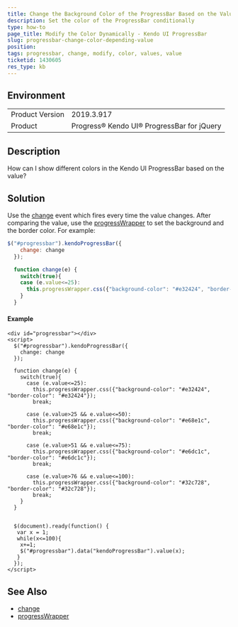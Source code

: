 ```yaml
---
title: Change the Background Color of the ProgressBar Based on the Value
description: Set the color of the ProgressBar conditionally
type: how-to
page_title: Modify the Color Dynamically - Kendo UI ProgressBar
slug: progressbar-change-color-depending-value
position:
tags: progressbar, change, modify, color, values, value
ticketid: 1430605
res_type: kb
---
```


## Environment
<table>
	<tbody>
		<tr>
			<td>Product Version</td>
			<td>2019.3.917</td>
		</tr>
		<tr>
			<td>Product</td>
			<td>Progress® Kendo UI® ProgressBar for jQuery</td>
		</tr>
	</tbody>
</table>


## Description
How can I show different colors in the Kendo UI ProgressBar based on the value?

## Solution
Use the [change](https://docs.telerik.com/kendo-ui/api/javascript/ui/progressbar/events/change) event which fires every time the value changes. After comparing the value, use the [progressWrapper](https://docs.telerik.com/kendo-ui/api/javascript/ui/progressbar/fields/progresswrapper) to set the background and the border color. For example:

```javascript
$("#progressbar").kendoProgressBar({
    change: change
  });

  function change(e) {
    switch(true){
    case (e.value<=25):
      this.progressWrapper.css({"background-color": "#e32424", "border-color": "#e32424"});
    }
  }
```

#### Example

```dojo
<div id="progressbar"></div>
<script>
  $("#progressbar").kendoProgressBar({
    change: change
  });

  function change(e) {
    switch(true){
      case (e.value<=25):
        this.progressWrapper.css({"background-color": "#e32424", "border-color": "#e32424"});
        break;

      case (e.value>25 && e.value<=50):
        this.progressWrapper.css({"background-color": "#e68e1c", "border-color": "#e68e1c"});
        break;

      case (e.value>51 && e.value<=75):
        this.progressWrapper.css({"background-color": "#e6dc1c", "border-color": "#e6dc1c"});
        break;

      case (e.value>76 && e.value<=100):
        this.progressWrapper.css({"background-color": "#32c728", "border-color": "#32c728"});
        break;
    }
  }


  $(document).ready(function() {
   var x = 1;
   while(x<=100){
    x+=1;
    $("#progressbar").data("kendoProgressBar").value(x);
   }
  });  
</script>
```

## See Also
- [change](https://docs.telerik.com/kendo-ui/api/javascript/ui/progressbar/events/change)
- [progressWrapper](https://docs.telerik.com/kendo-ui/api/javascript/ui/progressbar/fields/progresswrapper)
